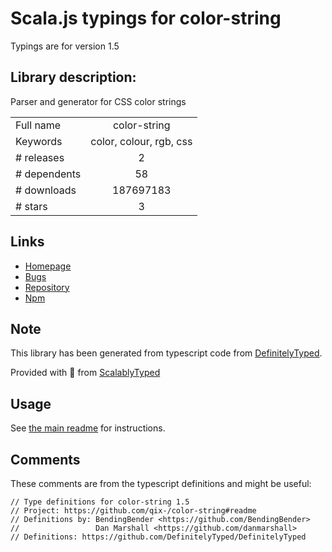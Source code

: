 
# Scala.js typings for color-string

Typings are for version 1.5

## Library description:
Parser and generator for CSS color strings

|                    |                 |
| ------------------ | :-------------: |
| Full name          | color-string |
| Keywords           | color, colour, rgb, css |
| # releases         | 2 |
| # dependents       | 58 |
| # downloads        | 187697183 |
| # stars            | 3 |

## Links
- [Homepage](https://github.com/Qix-/color-string#readme)
- [Bugs](https://github.com/Qix-/color-string/issues)
- [Repository](https://github.com/Qix-/color-string)
- [Npm](https://www.npmjs.com/package/color-string)
    


## Note
This library has been generated from typescript code from [DefinitelyTyped](https://definitelytyped.org).

Provided with :purple_heart: from [ScalablyTyped](https://github.com/oyvindberg/ScalablyTyped)

## Usage
See [the main readme](../../readme.md) for instructions.

## Comments

These comments are from the typescript definitions and might be useful:
```
// Type definitions for color-string 1.5
// Project: https://github.com/qix-/color-string#readme
// Definitions by: BendingBender <https://github.com/BendingBender>
//                 Dan Marshall <https://github.com/danmarshall>
// Definitions: https://github.com/DefinitelyTyped/DefinitelyTyped

```

